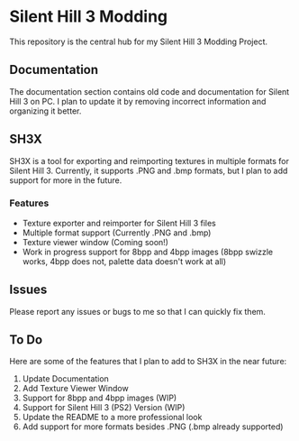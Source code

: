# Silent Hill 3 Modding

This repository is the central hub for my Silent Hill 3 Modding Project.

## Documentation

The documentation section contains old code and documentation for Silent Hill 3 on PC. I plan to update it by removing incorrect information and organizing it better.

## SH3X

SH3X is a tool for exporting and reimporting textures in multiple formats for Silent Hill 3. Currently, it supports .PNG and .bmp formats, but I plan to add support for more in the future.

### Features

- Texture exporter and reimporter for Silent Hill 3 files
- Multiple format support (Currently .PNG and .bmp)
- Texture viewer window (Coming soon!)
- Work in progress support for 8bpp and 4bpp images (8bpp swizzle works, 4bpp does not, palette data doesn't work at all)

## Issues

Please report any issues or bugs to me so that I can quickly fix them.

## To Do

Here are some of the features that I plan to add to SH3X in the near future:

1. Update Documentation
2. Add Texture Viewer Window
3. Support for 8bpp and 4bpp images (WIP)
4. Support for Silent Hill 3 (PS2) Version (WIP)
5. Update the README to a more professional look
6. Add support for more formats besides .PNG (.bmp already supported)
